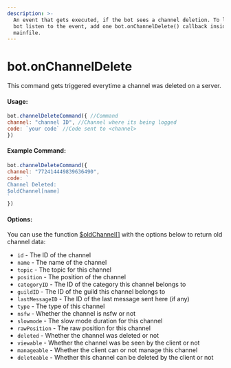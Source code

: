 ```yaml
---
description: >-
  An event that gets executed, if the bot sees a channel deletion. To let the
  bot listen to the event, add one bot.onChannelDelete() callback inside your
  mainfile.
---
```


# bot.onChannelDelete

This command gets triggered everytime a channel was deleted on a server.

#### Usage:

```javascript
bot.channelDeleteCommand({ //Command
channel: "channel ID", //Channel where its being logged
code: `your code` //Code sent to <channel>
})
```

#### Example Command:

```javascript
bot.channelDeleteCommand({ 
channel: "772414449839636490", 
code: `
Channel Deleted:
$oldChannel[name]
`
})
```

#### Options:

You can use the function [$oldChannel\[\]](../functions/usdoldchannel.md) with the options below to return old channel data:

* `id` - The ID of the channel
* `name` - The name of the channel
* `topic` - The topic for this channel
* `position` - The position of the channel
* `categoryID` - The ID of the category this channel belongs to
* `guildID` - The ID of the guild this channel belongs to
* `lastMessageID` - The ID of the last message sent here (if any)
* `type` - The type of this channel
* `nsfw` - Whether the channel is nsfw or not
* `slowmode` - The slow mode duration for this channel
* `rawPosition` - The raw position for this channel
* `deleted` - Whether the channel was deleted or not
* `viewable` - Whether the channel was be seen by the client or not
* `manageable` - Whether the client can or not manage this channel
* `deleteable` - Whether this channel can be deleted by the client or not
